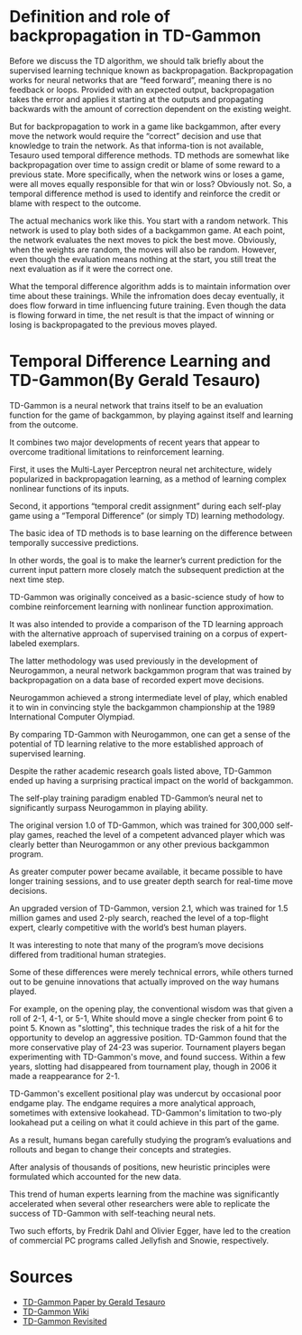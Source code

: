# Definition and role of backpropagation in TD-Gammon
Before we discuss the TD algorithm, we should talk briefly about the supervised learning technique known as backpropagation. 
Backpropagation works for neural networks that are “feed forward”, meaning there is no feedback or loops. 
Provided with an expected output, backpropagation takes the error and applies it starting at the outputs and propagating backwards with the amount of correction dependent on the existing weight.


But for backpropagation to work in a game like backgammon, after every move the network would require the “correct” decision and use that knowledge to train the network. 
As that informa-tion is not available, Tesauro used temporal difference methods. 
TD methods are somewhat like backpropagation over time to assign credit or blame of some reward to a previous state.
More specifically, when the network wins or loses a game, were all moves equally responsible for that win or loss? 
Obviously not. 
So, a temporal difference method is used to identify and reinforce the credit or blame with respect to the outcome.

The actual mechanics work like this.
You start with a random network.
This network is used to play both sides of a backgammon game.
At each point, the network evaluates the next moves to pick the best move.
Obviously, when the weights are random, the moves will also be random.
However, even though the evaluation means nothing at the start, you still treat the next evaluation as if it were the correct one.

What the temporal difference algorithm adds is to maintain information over time about these trainings.
While the infromation does decay eventually, it does flow forward in time influencing future training.
Even though the data is flowing forward in time, the net result is that the impact of winning or losing is backpropagated to the previous moves played.



# Temporal Difference Learning and TD-Gammon(By Gerald Tesauro)
TD-Gammon is a neural network that trains itself to be an evaluation function for the game of backgammon, by playing against itself and learning from the outcome.

It combines two major developments of recent years that appear to overcome traditional limitations to reinforcement learning. 

First, it uses the Multi-Layer Perceptron neural net architecture, widely popularized in backpropagation learning, as a method of learning complex nonlinear functions of its inputs.

Second, it apportions “temporal credit assignment” during each self-play game using a “Temporal Difference” (or simply TD) learning methodology.

The basic idea of TD methods is to base learning on the difference between temporally successive predictions. 

In other words, the goal is to make the learner’s current prediction for the current input pattern more closely match the subsequent prediction at the next time step. 

TD-Gammon was originally conceived as a basic-science study of how to combine reinforcement learning with nonlinear function approximation.

It was also intended to provide a comparison of the TD learning approach with the alternative approach of supervised training on a corpus of expert-labeled exemplars. 

The latter methodology was used previously in the development of Neurogammon, a neural network backgammon program that was trained by backpropagation on a data base of recorded expert move decisions.

Neurogammon achieved a strong intermediate level of play, which enabled it to win in convincing style the backgammon championship at the 1989 International Computer Olympiad.

By comparing TD-Gammon with Neurogammon, one can get a sense of the potential of TD learning relative to the more established approach of supervised learning.

Despite the rather academic research goals listed above, TD-Gammon ended up having a surprising practical impact on the world of backgammon. 

The self-play training paradigm enabled TD-Gammon’s neural net to significantly surpass Neurogammon in playing ability.

The original version 1.0 of TD-Gammon, which was trained for 300,000 self-play games, reached the level of a competent advanced player which was clearly better than Neurogammon or any other previous backgammon program.

As greater computer power became available, it became possible to have longer training sessions, and to use greater depth search for real-time move decisions. 

An upgraded version of TD-Gammon, version 2.1, which was trained for 1.5 million games and used 2-ply search, reached the level of a top-flight expert, clearly competitive with the world’s best human players.

It was interesting to note that many of the program’s move decisions differed from traditional human strategies. 

Some of these differences were merely technical errors, while others turned out to be genuine innovations that actually improved on the way humans played.

For example, on the opening play, the conventional wisdom was that given a roll of 2-1, 4-1, or 5-1, White should move a single checker from point 6 to point 5.
Known as "slotting", this technique trades the risk of a hit for the opportunity to develop an aggressive position.
TD-Gammon found that the more conservative play of 24-23 was superior.
Tournament players began experimenting with TD-Gammon's move, and found success.
Within a few years, slotting had disappeared from tournament play, though in 2006 it made a reappearance for 2-1.

TD-Gammon's excellent positional play was undercut by occasional poor endgame play.
The endgame requires a more analytical approach, sometimes with extensive lookahead.
TD-Gammon's limitation to two-ply lookahead put a ceiling on what it could achieve in this part of the game.

As a result, humans began carefully studying the program’s evaluations and rollouts and began to change their concepts and strategies.

After analysis of thousands of positions, new heuristic principles were formulated which accounted for the new data.

This trend of human experts learning from the machine was significantly accelerated when several other researchers were able to replicate the success of TD-Gammon with self-teaching neural nets.

Two such efforts, by Fredrik Dahl and Olivier Egger, have led to the creation of commercial PC programs called Jellyfish and Snowie, respectively. 


# Sources
- [TD-Gammon Paper by Gerald Tesauro](https://bkgm.com/articles/tesauro/tdl.html)
- [TD-Gammon Wiki](https://en.wikipedia.org/wiki/TD-Gammon)
- [TD-Gammon Revisited](http://modelai.gettysburg.edu/2013/tdgammon/pa4.pdf)
